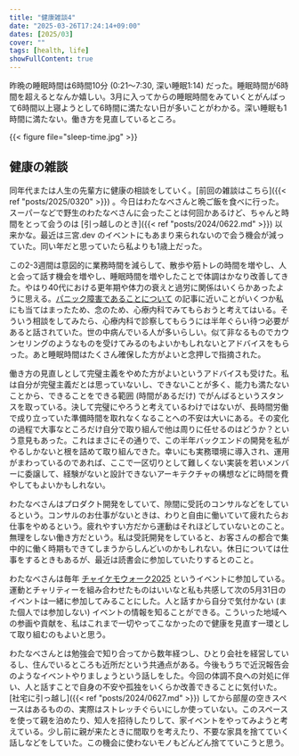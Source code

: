 ```yaml
---
title: "健康雑談4"
date: "2025-03-26T17:24:14+09:00"
dates: [2025/03]
cover: ""
tags: [health, life]
showFullContent: true
---
```


昨晩の睡眠時間は6時間10分 (0:21〜7:30, 深い睡眠1:14) だった。睡眠時間が6時間を超えるとなんか嬉しい。3月に入ってからの睡眠時間をみていくとがんばって6時間以上寝ようとして6時間に満たない日が多いことがわかる。深い睡眠も1時間に満たない。働き方を見直しているところ。

{{< figure file="sleep-time.jpg" >}}

## 健康の雑談

同年代または人生の先輩方に健康の相談をしていく。[前回の雑談はこちら]({{< ref "posts/2025/0320" >}}) 。今日はわたなべさんと晩ご飯を食べに行った。スーパーなどで野生のわたなべさんに会ったことは何回かあるけど、ちゃんと時間をとって会うのは [引っ越しのとき]({{< ref "posts/2024/0622.md" >}}) 以来かな。最近は三宮.dev のイベントにもあまり来られないので会う機会が減っていた。同い年だと思っていたら私よりも1歳上だった。

この2-3週間は意図的に業務時間を減らして、散歩や筋トレの時間を増やし、人と会って話す機会を増やし、睡眠時間を増やしたことで体調はかなり改善してきた。やはり40代における更年期や体力の衰えと過労に関係はいくらかあったように思える。[パニック障害であることについて](https://kyo1005.com/post/20210318) の記事に近いことがいくつか私にも当てはまったため、念のため、心療内科でみてもらおうと考えてはいる。そういう相談をしてみたら、心療内科で診察してもらうには半年ぐらい待つ必要があると話されていた。世の中病んでいる人が多いらしい。似て非なるものでカウンセリングのようなものを受けてみるのもよいかもしれないとアドバイスをもらった。あと睡眠時間はたくさん確保した方がよいと念押しで指摘された。

働き方の見直しとして完璧主義をやめた方がよいというアドバイスも受けた。私は自分が完璧主義だとは思っていないし、できないことが多く、能力も満たないことから、できることをできる範囲 (時間があるだけ) でがんばるというスタンスを取っている。決して完璧にやろうと考えているわけではないが、長時間労働で成り立っていた準備時間を取れなくなることへの不安は大いにある。その変化の過程で大事なところだけ自分で取り組んで他は周りに任せるのはどうか？という意見もあった。これはまさにその通りで、この半年バックエンドの開発を私がやるしかないと根を詰めて取り組んできた。幸いにも実務環境に導入され、運用がまわっているのであれば、ここで一区切りとして難しくない実装を若いメンバーに委譲して、経験がないと設計できないアーキテクチャの構想などに時間を費やしてもよいかもしれない。

わたなべさんはプロダクト開発をしていて、隙間に受託のコンサルなどをしているという。コンサルのお仕事がないときは、わりと自由に働いていて疲れたらお仕事をやめるという。疲れやすい方だから運動はそれほどしていないとのこと。無理をしない働き方だという。私は受託開発をしていると、お客さんの都合で集中的に働く時期もできてしまうからしんどいのかもしれない。休日については仕事をするときもあるが、最近は読書会に参加していたりするとのこと。

わたなべさんは毎年 [チャイケモウォーク2025](https://childchemowalk2025.peatix.com) というイベントに参加している。運動とチャリティーを組み合わせたものはいいなと私も共感して次の5月31日のイベントは一緒に参加してみることにした。人と話すから自分で気付かない (また個人では参加しない) イベントの情報を知ることができる。こういった地域への参画や貢献を、私はこれまで一切やってこなかったので健康を見直す一環として取り組むのもよいと思う。

わたなべさんとは勉強会で知り合ってから数年経つし、ひとり会社を経営しているし、住んでいるところも近所だという共通点がある。今後もうちで近況報告会のようなイベントやりましょうという話しをした。今回の体調不良への対処に伴い、人と話すことで自身の不安や孤独をいくらか改善できることに気付いた。[社宅に引っ越し]({{< ref "posts/2024/0627.md" >}}) してから部屋の空きスペースはあるものの、実際はストレッチぐらいにしか使っていない。このスペースを使って親を泊めたり、知人を招待したりして、家イベントをやってみようと考えている。少し前に親が来たときに間取りを考えたり、不要な家具を捨てていく話しなどをしていた。この機会に使わないモノもどんどん捨てていこうと思う。
